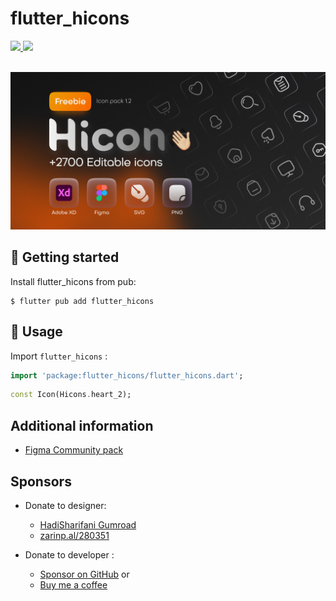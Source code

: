 # flutter_hicons
<div>
    <a title="pub.dev" href="https://pub.dartlang.org/packages/flutter_hicons" >
      <img src="https://img.shields.io/pub/v/flutter_hicons.svg?style=flat-square&include_prereleases&color=00C853" />
    </a>
    <a title="GitHub License" href="https://github.com/stevenosse/flutter_hicons/blob/master/LICENSE">
      <img src="https://img.shields.io/github/license/stevenosse/flutter_hicons?style=flat-square&color=f12253" />
    </a>
  </div>
  <br/>

![preview](https://github.com/stevenosse/flutter_hicons/blob/main/cover.png?raw=true)


## 🚀 Getting started   

Install flutter_hicons from pub:
```shell
$ flutter pub add flutter_hicons
```

## 📔 Usage

Import `flutter_hicons` :
```dart
import 'package:flutter_hicons/flutter_hicons.dart';
```

```dart
const Icon(Hicons.heart_2);
```

## Additional information

- [Figma Community pack](https://www.figma.com/file/VgR1krBeTjRtV0H422LfiL/Hicon-(Free-icon-pack)---%2B2700-Editable-icons-(Community)?t=wlg5kD5uuH7Y4V8L-0)

## Sponsors
- Donate to designer:
    - [HadiSharifani Gumroad](https://HadiSharifani.gumroad.com)
    - [zarinp.al/280351](https://zarinp.al/280351)

- Donate to developer :  
    - [Sponsor on GitHub](https://github.com/sponsors/stevenosse) or 
    - [Buy me a coffee](https://www.buymeacoffee.com/iamsnosse)

